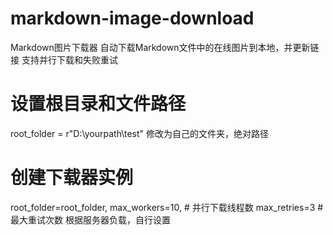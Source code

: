 # markdown-image-download
Markdown图片下载器 自动下载Markdown文件中的在线图片到本地，并更新链接 支持并行下载和失败重试

# 设置根目录和文件路径
root_folder = r"D:\yourpath\test"
修改为自己的文件夹，绝对路径
    
# 创建下载器实例
root_folder=root_folder,
max_workers=10,  # 并行下载线程数
max_retries=3   # 最大重试次数
根据服务器负载，自行设置
